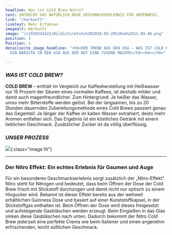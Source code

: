 ```yaml
---
headline: Was ist Cold Brew Nitro?
text: ENTDECKE DAS NATÜRLICH NEUE GESCHMACKSERLEBNIS FÜR UNTERWEGS.
link: "/herkunft"
linktext: Mehr Erfahren
imagealt: Herkunft
image: "/v1558343423/Bildschirmfoto%202019-05-20%20um%2011.09.46.png"
position: 3
Position: 3
detailseite_image_headline: "<h6>DER TREND AUS DEN USA – WAS IST COLD BREW NITRO?</h6><h6>WIE
  EIN BARISTA IN DEN USA AUS DER NOT EINE TUGEND MACHTE</h6><h6></h6>"

---
```

### **_WAS IST COLD BREW?_**

**COLD BREW** – enthält im Vergleich zur Kaffeeherstellung mit Heißwasser nur 15 Prozent der Säuren eines normalen Kaffees, ist deshalb milder und damit auch magenfreundlicher. Zum Hintergrund: Je heißer das Wasser, umso mehr Bitterstoffe werden gelöst. Bei der langsamen, bis zu 20 Stunden dauernden Zubereitungsmethode eines Cold Brews passiert genau das Gegenteil: Je länger der Kaffee im kalten Wasser extrahiert, desto mehr Aromen entfalten sich. Das Ergebnis ist ein köstliches Getränk mit einem lieblichen Geschmack. Zusätzlicher Zucker ist da völlig überflüssig.

### **_UNSER PROZESS_**

![](https://res.cloudinary.com/dock18/image/upload/v1562596115/AdobeStock_246753642_web_2.png){:class="image fit"}

***

### **Der Nitro Effekt: Ein echtes Erlebnis für Gaumen und Auge**

Für ein besonderes Geschmackserlebnis sorgt zusätzlich der „Nitro-Effekt“. Nitro steht für Nitrogen und bedeutet, dass beim Öffnen der Dose der Cold Brew frisch mit Stickstoff durchzogen und damit nicht nur optisch zu einem Hingucker wird. Bekannt ist dieser Effekt bereits aus der weltweit erhältlichen Guinness Dose und basiert auf einer Kunststoffkapsel, in der Stickstoffgas enthalten ist. Beim Öffnen der Dose wird dieses freigesetzt und aufsteigende Gasbläschen werden erzeugt. Beim Eingießen in das Glas sinken diese Gasbläschen nach unten. Dadurch bekommt der Nitro Cold Brew jederzeit eine perfekte Crema wie beim Italiener und einen angenehm erfrischenden, leicht süßlichen Geschmack.
